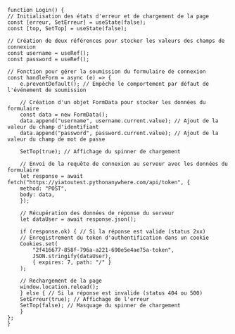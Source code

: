     function Login() {
    // Initialisation des états d'erreur et de chargement de la page
    const [erreur, SetErreur] = useState(false);
    const [top, SetTop] = useState(false);

    // Création de deux références pour stocker les valeurs des champs de connexion
    const username = useRef();
    const password = useRef();

    // Fonction pour gérer la soumission du formulaire de connexion
    const handleForm = async (e) => {
        e.preventDefault(); // Empêche le comportement par défaut de l'événement de soumission

        // Création d'un objet FormData pour stocker les données du formulaire
        const data = new FormData();
        data.append("username", username.current.value); // Ajout de la valeur du champ d'identifiant
        data.append("password", password.current.value); // Ajout de la valeur du champ de mot de passe
        
        SetTop(true); // Affichage du spinner de chargement

        // Envoi de la requête de connexion au serveur avec les données du formulaire
        let response = await fetch("https://yiatoutest.pythonanywhere.com/api/token", {
        method: "POST",
        body: data,
        });

        // Récupération des données de réponse du serveur
        let dataUser = await response.json();

        if (response.ok) { // Si la réponse est valide (status 2xx)
        // Enregistrement du token d'authentification dans un cookie
        Cookies.set(
            "2f416677-858f-796a-a221-690e5e4ae75a-token",
            JSON.stringify(dataUser),
            { expires: 7, path: "/" }
        );
        
        // Rechargement de la page
        window.location.reload();
        } else { // Si la réponse est invalide (status 404 ou 500)
        SetErreur(true); // Affichage de l'erreur
        SetTop(false); // Masquage du spinner de chargement
        }
    };
    }

    